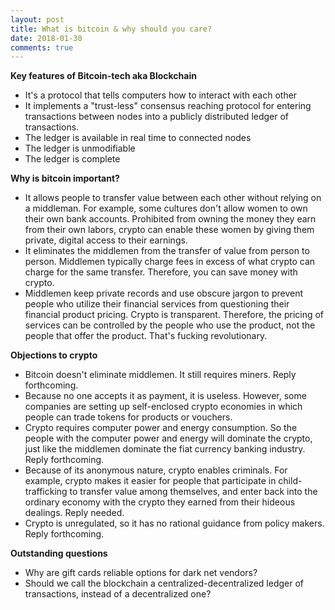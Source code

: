 ```yaml
---
layout: post
title: What is bitcoin & why should you care?
date: 2018-01-30
comments: true
---
```

**Key features of Bitcoin-tech aka Blockchain**
* It's a protocol that tells computers how to interact with each other
* It implements a "trust-less" consensus reaching protocol for entering transactions between nodes into a publicly distributed ledger of transactions.
* The ledger is available in real time to connected nodes
* The ledger is unmodifiable
* The ledger is complete

**Why is bitcoin important?**
* It allows people to transfer value between each other without relying on a middleman.
For example, some cultures don't allow women to own their own bank accounts. Prohibited from owning the money they earn from their own labors, crypto can enable these women by giving them private, digital access to their earnings.
* It eliminates the middlemen from the transfer of value from person to person. Middlemen typically charge fees in excess of what crypto can charge for the same transfer. Therefore, you can save money with crypto.
* Middlemen keep private records and use obscure jargon to prevent people who utilize their financial services from questioning their financial product pricing. Crypto is transparent. Therefore, the pricing of services can be controlled by the people who use the product, not the people that offer the product. That's fucking revolutionary.

**Objections to crypto**
* Bitcoin doesn't eliminate middlemen. It still requires miners. Reply forthcoming.
* Because no one accepts it as payment, it is useless.
However, some companies are setting up self-enclosed crypto economies in which people can trade tokens for products or vouchers.
* Crypto requires computer power and energy consumption. So the people with the computer power and energy will dominate the crypto, just like the middlemen dominate the fiat currency banking industry. Reply forthcoming.
* Because of its anonymous nature, crypto enables criminals. For example, crypto makes it easier for people that participate in child-trafficking to transfer value among themselves, and enter back into the ordinary economy with the crypto they earned from their hideous dealings. Reply needed.
* Crypto is unregulated, so it has no rational guidance from policy makers. Reply forthcoming.

**Outstanding questions**
* Why are gift cards reliable options for dark net vendors?
* Should we call the blockchain a centralized-decentralized ledger of transactions, instead of a decentralized one?

